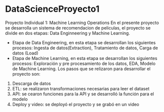 # DataScienceProyecto1
Proyecto Individual 1: Machine Learning Operations
En el presente proyecto se desarrolla un sistema de recomendacion de peliculas, el proyecto se divide en dos etapas: Data Enginneering y Machine Learning.
- Etapa de Data Engineering, en esta etapa se desarrollan los siguientes procesos: Ingesta de datos(Extraction), Tratamiento de datos, Carga de datos (Load)
- Etapa de Machine Learning, en esta etapa se desarrollan los siguientes procesos: Exploración y pre procesamiento de los datos, EDA, Modelo de Machine Learning.
Los pasos que se relizaron para desarrollar el proyecto son:
1) Descarga de datos 
2) ETL: se realizaron transformaciones necesarias para leer el dataset
3) API: se cearon funciones para la API y se desarrolló la función para el modelo
4) Deploy y video: se deployó el proyecto y se grabó en un video